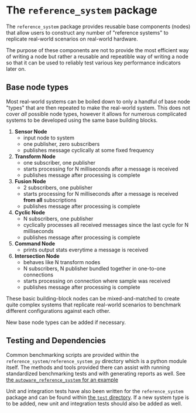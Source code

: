 # The `reference_system` package

The `reference_system` package provides reusable base components (nodes) that allow users
to construct any number of "reference systems" to replicate real-world scenarios on
real-world hardware.

The purpose of these components are not to provide the most efficient way of writing a node
but rather a reusable and repeatible way of writing a node so that it can be used to
reliably test various key performance indicators later on.

## Base node types

Most real-world systems can be boiled down to only a handful of base node "types" that are then
repeated to make the real-world system.
This does not cover _all_ possible node types, however it allows
for numerous complicated systems to be developed using the same base building blocks.

1. **Sensor Node**
    - input node to system
    - one publisher, zero subscribers
    - publishes message cyclically at some fixed frequency
2. **Transform Node**
    - one subscriber, one publisher
    - starts processing for N milliseconds after a message is received
    - publishes message after processing is complete
3. **Fusion Node**
    - 2 subscribers, one publisher
    - starts processing for N milliseconds after a message is received **from all** subscriptions
    - publishes message after processing is complete
4. **Cyclic Node**
    - N subscribers, one publisher
    - cyclically processes all received messages since the last cycle for N milliseconds
    - publishes message after processing is complete
5. **Command Node**
    - prints output stats everytime a message is received
6. **Intersection Node**
    - behaves like N transform nodes
    - N subscribers, N publisher bundled together in one-to-one connections
    - starts processing on connection where sample was received
    - publishes message after processing is complete

These basic building-block nodes can be mixed-and-matched to create quite complex systems that
replicate real-world scenarios to benchmark different configurations against each other.

New base node types can be added if necessary.

## Testing and Dependencies

Common benchmarking scripts are provided within the `reference_system/reference_system_py`
directory which is a python module itself.  The methods and tools provided there can assist
with running standardized benchmarking tests and with generating reports as well.  See
[the `autoware_reference_system` for an example](../autoware_reference_system/scripts/benchmark.py)

Unit and integration tests have also been written for the `reference_system` package and can be found
within [the `test` directory](test/test_reference_system_rclcpp.cpp). If a new system type is
to be added, new unit and integration tests should also be added as well.